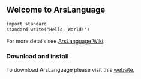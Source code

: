 ## Welcome to ArsLanguage

```markdown
import standard
standard.write("Hello, World!")
```

For more details see [ArsLanguage Wiki](https://github.com/emailsend/ArsLanguage/wiki).
### Download and install

To download ArsLanguage please visit this [website.](https://github.com/emailsend/ArsLanguage/releases/tag/v1.02)
